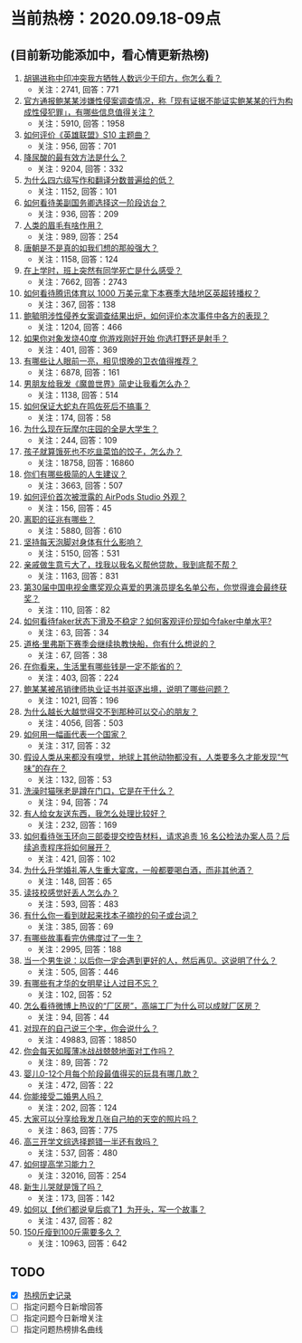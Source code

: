 # 当前热榜：2020.09.18-09点
## (目前新功能添加中，看心情更新热榜)
1. [胡锡进称中印冲突我方牺牲人数远少于印方，你怎么看？](https://www.zhihu.com/question/421636087)
    * 关注：2741, 回答：771
2. [官方通报鲍某某涉嫌性侵案调查情况，称「现有证据不能证实鲍某某的行为构成性侵犯罪」，有哪些信息值得关注？](https://www.zhihu.com/question/421575349)
    * 关注：5910, 回答：1958
3. [如何评价《英雄联盟》S10 主题曲？](https://www.zhihu.com/question/421652907)
    * 关注：956, 回答：701
4. [降尿酸的最有效方法是什么？](https://www.zhihu.com/question/292917076)
    * 关注：9204, 回答：332
5. [为什么四六级写作和翻译分数普遍给的低？](https://www.zhihu.com/question/40770196)
    * 关注：1152, 回答：101
6. [如何看待美副国务卿选择这一阶段访台？](https://www.zhihu.com/question/421585091)
    * 关注：936, 回答：209
7. [人类的眉毛有啥作用？](https://www.zhihu.com/question/265178614)
    * 关注：989, 回答：254
8. [唐朝是不是真的如我们想的那般强大？](https://www.zhihu.com/question/270602621)
    * 关注：1158, 回答：124
9. [在上学时，班上突然有同学死亡是什么感受？](https://www.zhihu.com/question/299156682)
    * 关注：7662, 回答：2743
10. [如何看待腾讯体育以 1000 万美元拿下本赛季大陆地区英超转播权？](https://www.zhihu.com/question/421610529)
    * 关注：367, 回答：138
11. [鲍毓明涉性侵养女案调查结果出炉，如何评价本次事件中各方的表现？](https://www.zhihu.com/question/421575613)
    * 关注：1204, 回答：466
12. [如果你对象发烧40度  你游戏刚好开始  你选打野还是射手？](https://www.zhihu.com/question/420669148)
    * 关注：401, 回答：369
13. [有哪些让人眼前一亮，相见恨晚的卫衣值得推荐？](https://www.zhihu.com/question/371546377)
    * 关注：6878, 回答：161
14. [男朋友给我发《魔兽世界》简史让我看怎么办？](https://www.zhihu.com/question/401910722)
    * 关注：1138, 回答：514
15. [如何保证大蛇丸在鸣佐死后不搞事？](https://www.zhihu.com/question/421304110)
    * 关注：174, 回答：58
16. [为什么现在玩摩尔庄园的全是大学生？](https://www.zhihu.com/question/54190459)
    * 关注：244, 回答：109
17. [孩子就算饿死也不吃韭菜馅的饺子，怎么办？](https://www.zhihu.com/question/384476183)
    * 关注：18758, 回答：16860
18. [你们有哪些极简的人生建议？](https://www.zhihu.com/question/411884459)
    * 关注：3663, 回答：507
19. [如何评价首次被泄露的 AirPods Studio 外观？](https://www.zhihu.com/question/421514329)
    * 关注：156, 回答：45
20. [离职的征兆有哪些？](https://www.zhihu.com/question/38626531)
    * 关注：5880, 回答：610
21. [坚持每天泡脚对身体有什么影响？](https://www.zhihu.com/question/65305368)
    * 关注：5150, 回答：531
22. [亲戚做生意亏大了，找我以我名义帮他贷款，我到底帮不帮？](https://www.zhihu.com/question/414846983)
    * 关注：1163, 回答：831
23. [第30届中国电视金鹰奖观众喜爱的男演员提名名单公布，你觉得谁会最终获奖？](https://www.zhihu.com/question/421294410)
    * 关注：110, 回答：82
24. [如何看待faker状态下滑及不稳定？如何客观评价现如今faker中单水平?](https://www.zhihu.com/question/420325818)
    * 关注：63, 回答：34
25. [道格·里弗斯下赛季会继续执教快船，你有什么想说的？](https://www.zhihu.com/question/421556505)
    * 关注：67, 回答：38
26. [在你看来，生活里有哪些钱是一定不能省的？](https://www.zhihu.com/question/421446494)
    * 关注：403, 回答：224
27. [鲍某某被吊销律师执业证书并驱逐出境，说明了哪些问题？](https://www.zhihu.com/question/421577506)
    * 关注：1021, 回答：196
28. [为什么越长大越觉得交不到那种可以交心的朋友？](https://www.zhihu.com/question/35547426)
    * 关注：4056, 回答：503
29. [如何用一幅画代表一个国家？](https://www.zhihu.com/question/414812694)
    * 关注：317, 回答：32
30. [假设人类从来都没有嗅觉，地球上其他动物都没有，人类要多久才能发现“气味”的存在？](https://www.zhihu.com/question/420696280)
    * 关注：132, 回答：53
31. [洗澡时猫咪老是蹲在门口，它是在干什么？](https://www.zhihu.com/question/420361927)
    * 关注：94, 回答：74
32. [有人给女友送东西，我怎么处理比较好？](https://www.zhihu.com/question/307629374)
    * 关注：232, 回答：169
33. [如何看待张玉环向三部委提交控告材料，请求追责 16 名公检法办案人员？后续追责程序将如何展开？](https://www.zhihu.com/question/421566936)
    * 关注：421, 回答：102
34. [为什么升学婚礼等人生重大宴席，一般都要喝白酒，而非其他酒？](https://www.zhihu.com/question/421564041)
    * 关注：148, 回答：65
35. [读技校感觉好丢人怎么办？](https://www.zhihu.com/question/299390211)
    * 关注：593, 回答：483
36. [有什么你一看到就起来找本子摘抄的句子或台词？](https://www.zhihu.com/question/279521817)
    * 关注：385, 回答：69
37. [有哪些故事看完仿佛度过了一生？](https://www.zhihu.com/question/68091081)
    * 关注：2995, 回答：188
38. [当一个男生说：以后你一定会遇到更好的人，然后再见。这说明了什么？](https://www.zhihu.com/question/328698955)
    * 关注：505, 回答：446
39. [有哪些有才华的女明星让人过目不忘？](https://www.zhihu.com/question/421609047)
    * 关注：102, 回答：52
40. [怎么看待微博上热议的“厂区房”，高端工厂为什么可以成就厂区房？](https://www.zhihu.com/question/421591238)
    * 关注：94, 回答：44
41. [对现在的自己说三个字，你会说什么？](https://www.zhihu.com/question/410724466)
    * 关注：49883, 回答：18850
42. [你会每天如履薄冰战战兢兢地面对工作吗？](https://www.zhihu.com/question/331032468)
    * 关注：89, 回答：72
43. [婴儿0-12个月每个阶段最值得买的玩具有哪几款？](https://www.zhihu.com/question/35154130)
    * 关注：472, 回答：22
44. [你能接受二婚男人吗？](https://www.zhihu.com/question/414614768)
    * 关注：202, 回答：124
45. [大家可以分享给我发几张自己拍的天空的照片吗？](https://www.zhihu.com/question/412727301)
    * 关注：863, 回答：775
46. [高三开学文综选择题错一半还有救吗？](https://www.zhihu.com/question/419279436)
    * 关注：537, 回答：480
47. [如何提高学习能力？](https://www.zhihu.com/question/25401103)
    * 关注：32016, 回答：254
48. [新生儿哭就是饿了吗？](https://www.zhihu.com/question/417628625)
    * 关注：173, 回答：142
49. [如何以【他们都说皇后疯了】为开头，写一个故事？](https://www.zhihu.com/question/402735460)
    * 关注：437, 回答：82
50. [150斤瘦到100斤需要多久？](https://www.zhihu.com/question/316913103)
    * 关注：10963, 回答：642
## TODO
* [x] [热榜历史记录](hot_history/AllHot.md)
* [ ] 指定问题今日新增回答
* [ ] 指定问题今日新增关注
* [ ] 指定问题热榜排名曲线

